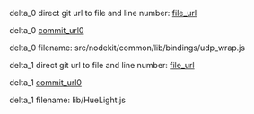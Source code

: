 delta_0 direct git url to file and line number: [file_url](https://www.github.com/nodekit-io/nodekit-darwin/commit/c7525b7ffc1e1bf2c5eaa793dbf4785f33380c6f/#diff-4a05e2885541d692098635a8811ecdbf4c5b86fc0da65f5f9d20667284af1ee8L20)

delta_0 [commit_url0](https://www.github.com/nodekit-io/nodekit-darwin/commit/c7525b7ffc1e1bf2c5eaa793dbf4785f33380c6f)

delta_0 filename: src/nodekit/common/lib/bindings/udp_wrap.js



delta_1 direct git url to file and line number: [file_url](https://www.github.com/ebaauw/homebridge-hue/commit/f09459df17b562973ccbe8329311de573e93bcbb/#diff-ef07ab09ba588d7cd48052896a12de00be9001bdb1a6854c8b0b55e769fc5fd2L413)

delta_1 [commit_url0](https://www.github.com/ebaauw/homebridge-hue/commit/f09459df17b562973ccbe8329311de573e93bcbb)

delta_1 filename: lib/HueLight.js



